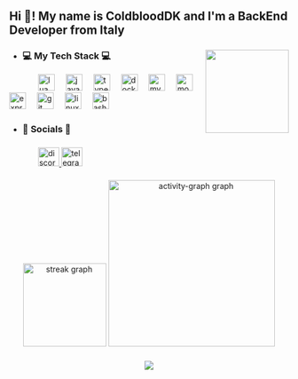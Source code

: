 <h2 align="left">Hi 👋! My name is ColdbloodDK and I'm a BackEnd Developer from Italy</h2>

###

<img align="right" height="150" src="https://i.imgur.com/bg6yo7k.gif" />

###

- ### 💻 My Tech Stack 💻
<div align="left">
  <img width="48" />
  <img src="https://cdn.jsdelivr.net/gh/devicons/devicon/icons/lua/lua-original.svg" height="30" alt="lua logo" />
  <img width="12" />
  <img src="https://cdn.simpleicons.org/javascript/F7DF1E" height="30" alt="javascript logo" />
  <img width="12" />
  <img src="https://cdn.jsdelivr.net/gh/devicons/devicon/icons/typescript/typescript-original.svg" height="30" alt="typescript logo" />
  <img width="12" />
  <img src="https://cdn.jsdelivr.net/gh/devicons/devicon/icons/docker/docker-plain-wordmark.svg" height="30" alt="docker logo" />
  <img width="12" />
  <img src="https://cdn.jsdelivr.net/gh/devicons/devicon/icons/mysql/mysql-original-wordmark.svg" height="30" alt="mysql logo" />
  <img width="12" />
  <img src="https://cdn.jsdelivr.net/gh/devicons/devicon/icons/mongodb/mongodb-plain-wordmark.svg" height="30" alt="mongodb logo" />
  <img width="12" />
  <img src="https://cdn.jsdelivr.net/gh/devicons/devicon/icons/express/express-original.svg" height="30" alt="express logo" />
  <img width="12" />
  <img src="https://cdn.jsdelivr.net/gh/devicons/devicon/icons/git/git-plain.svg" height="30" alt="git logo" />
  <img width="12" />
  <img src="https://cdn.jsdelivr.net/gh/devicons/devicon/icons/linux/linux-original.svg" height="30" alt="linux logo" />
  <img width="12" />
  <img src="https://cdn.simpleicons.org/gnubash/D3D3D3" height="30" alt="bash logo" />
</div>

###

- ### 📱 Socials 📱

###

<div align="left">
  <img width="48" />
  <a href="https://discord.gg/wRbkbXyqNA" target="_blank">
    <img src="https://raw.githubusercontent.com/maurodesouza/profile-readme-generator/master/src/assets/icons/social/discord/default.svg" width="38" height="34" alt="discord logo" />
  </a>
  <a href="https://t.me/ColdbloodDK" target="_blank">
    <img src="https://raw.githubusercontent.com/maurodesouza/profile-readme-generator/master/src/assets/icons/social/telegram/default.svg" width="38" height="34" alt="telegram logo" />
  </a>
</div>

###

<div align="center">
  <img src="https://streak-stats.demolab.com?user=ColdbloodDK&locale=en&mode=daily&theme=nord&hide_border=false&border_radius=5&order=3" height="150" alt="streak graph" />
  <img src="https://github-readme-activity-graph.vercel.app/graph?username=ColdbloodDK&radius=16&theme=nord&area=true&order=5" height="300" alt="activity-graph graph" />
</div>

###

<div align="center">
  <img src="https://visitor-badge.laobi.icu/badge?page_id=ColdbloodDK.ColdbloodDK&left_color=deepskyblue&right_color=dodgerblue&left_text=Visitors" />
</div>

###
